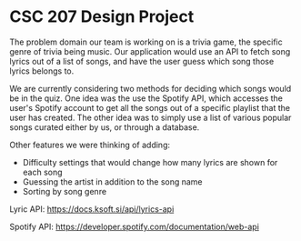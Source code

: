 # CSC 207 Design Project

The problem domain our team is working on is a trivia game, the specific genre of trivia being music.
Our application would use an API to fetch song lyrics out of a list of songs, and have the user guess
which song those lyrics belongs to.

We are currently considering two methods for deciding which songs would be in the quiz.
One idea was the use the Spotify API, which accesses the user's Spotify account to get all the songs out of a specific 
playlist that the user has created. 
The other idea was to simply use a list of various popular songs curated either by us, or through a database.

Other features we were thinking of adding:
* Difficulty settings that would change how many lyrics are shown for each song
* Guessing the artist in addition to the song name
* Sorting by song genre

Lyric API:
https://docs.ksoft.si/api/lyrics-api

Spotify API:
https://developer.spotify.com/documentation/web-api